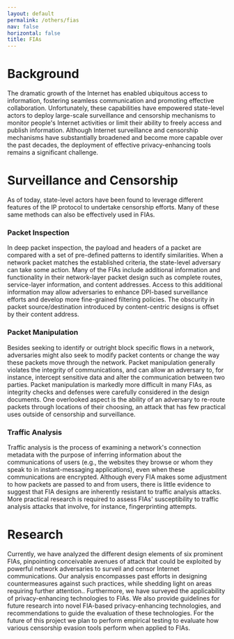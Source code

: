 ```yaml
---
layout: default
permalink: /others/fias
nav: false
horizontal: false
title: FIAs
---
```


# Background

The dramatic growth of the Internet has enabled ubiquitous access to information, fostering seamless communication and promoting effective collaboration.  Unfortunately, these capabilities have empowered state-level actors to deploy large-scale surveillance and censorship mechanisms to monitor people's Internet activities or limit their ability to freely access and publish information.  Although Internet surveillance and censorship mechanisms have substantially broadened and become more capable over the past decades, the deployment of effective privacy-enhancing tools remains a significant challenge.

# Surveillance and Censorship

As of today, state-level actors have been found to leverage different features of the IP protocol to undertake censorship efforts.  Many of these same methods can also be effectively used in FIAs.

### Packet Inspection

In deep packet inspection, the payload and headers of a packet are compared with a set of pre-defined patterns to identify similarities.  When a network packet matches the established criteria, the state-level adversary can take some action.  Many of the FIAs include additional information and functionality in their network-layer packet design such as complete routes, service-layer information, and content addresses. Access to this additional information may allow adversaries to enhance DPI-based surveillance efforts and develop more fine-grained filtering policies. The obscurity in packet source/destination introduced by content-centric designs is offset by their content address.

### Packet Manipulation

Besides seeking to identify or outright block specific flows in a network, adversaries might also seek to modify packet contents or change the way these packets move through the network. Packet manipulation generally violates the integrity of communications, and can allow an adversary to, for instance, intercept sensitive data and alter the communication between two parties.  Packet manipulation is markedly more difficult in many FIAs, as integrity checks and defenses were carefully considered in the design documents.  One overlooked aspect is the ability of an adversary to re-route packets through locations of their choosing, an attack that has few practical uses outside of censorship and surveillance.

### Traffic Analysis

Traffic analysis is the process of examining a network's connection metadata with the purpose of inferring information about the communications of users (e.g., the websites they browse or whom they speak to in instant-messaging applications), even when these communications are encrypted.  Although every FIA makes some adjustment to how packets are passed to and from users, there is little evidence to suggest that FIA designs are inherently resistant to traffic analysis attacks. More practical research is required to assess FIAs' susceptibility to traffic analysis attacks that involve, for instance, fingerprinting attempts.

# Research
Currently, we have analyzed the different design elements of six prominent FIAs, pinpointing conceivable avenues of attack that could be exploited by powerful network adversaries to surveil and censor Internet communications. Our analysis encompasses past efforts in designing countermeasures against such practices, while shedding light on areas requiring further attention.. Furthermore, we have surveyed the applicability of privacy-enhancing technologies to FIAs. We also provide guidelines for future research into novel FIA-based privacy-enhancing technologies, and recommendations to guide the evaluation of these technologies.  For the future of this project we plan to perform empirical testing to evaluate how various censorship evasion tools perform when applied to FIAs.